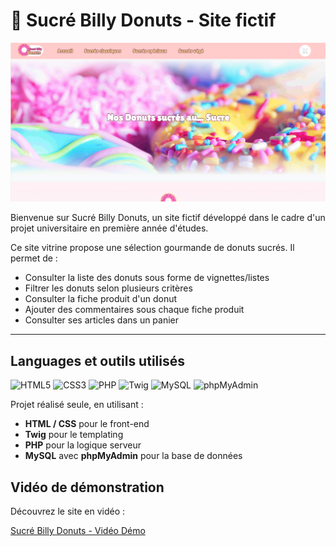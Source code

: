 # 🍩 Sucré Billy Donuts - Site fictif
![Image du projet](sucrebilly.PNG)

Bienvenue sur Sucré Billy Donuts, un site fictif développé dans le cadre d'un projet universitaire en première année d'études.

Ce site vitrine propose une sélection gourmande de donuts sucrés. Il permet de :
- Consulter la liste des donuts sous forme de vignettes/listes
- Filtrer les donuts selon plusieurs critères
- Consulter la fiche produit d'un donut
- Ajouter des commentaires sous chaque fiche produit
- Consulter ses articles dans un panier

---

## Languages et outils utilisés

![HTML5](https://img.shields.io/badge/HTML5-E34F26?logo=html5&logoColor=white)
![CSS3](https://img.shields.io/badge/CSS3-1572B6?logo=css3&logoColor=white)
![PHP](https://img.shields.io/badge/PHP-777BB4?logo=php&logoColor=white)
![Twig](https://img.shields.io/badge/Twig-FFDB00?logo=twig&logoColor=black)
![MySQL](https://img.shields.io/badge/MySQL-4479A1?logo=mysql&logoColor=white)
![phpMyAdmin](https://img.shields.io/badge/phpMyAdmin-F47721?logo=phpmyadmin&logoColor=white)

Projet réalisé seule, en utilisant :

- **HTML / CSS** pour le front-end
- **Twig** pour le templating
- **PHP** pour la logique serveur
- **MySQL** avec **phpMyAdmin** pour la base de données


## Vidéo de démonstration

 Découvrez le site en vidéo :

[Sucré Billy Donuts - Vidéo Démo](https://youtu.be/tqCN1DR-f3Q)
